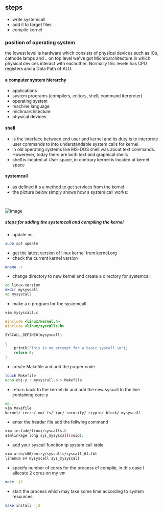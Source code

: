 ## steps
+ write systemcall
+ add it to target files
+ compile kernel
### position of operating system
the lowest level is hardware which consists of physical devices such as ICs, cathode lamps and .. on top level we've got Michroarchitecture in which physical devices interact with eachother. Normally this levele has CPU registers and a Data Path of ALU.

#### a computer system hierarchy
+ applications
+ system programs (compilers, editors, shell, command iterpreter)
+ operating system
+ machine language
+ michroarchitecture
+ physical devices


#### shell
+ is the interface between end user and kernel and its duty is to interprete user commands to into understandable system calls for kernel.
+ in old operating systems like MS-DOS shell was about text commands. Howerever, today there are both text and graphical shells
+ shell is located at User space, in contrary kernel is located at kernel space


#### systemcall
+ as defined it's a method to get services from the kernel
+ the picture below simply shows how a system call works: 
</br>

![image](https://user-images.githubusercontent.com/56467180/133322681-a4ef9d65-93fe-49e8-8e8a-8647fcd519ac.png)

##### steps for adding the systemcall and compiling the kernel
- update os
```sh 
sudo apt update
```
- get the latest version of linux kernel from kernel.org
- check the current kernel version
```sh
uname -r
```
- change directory to new kernel and create a directory for systemcall
```sh
cd linux-version
mkdir mysyscall
cd mysyscall
```
- make a c program for the systemcall
```sh
vim mysyscall.c
```
```c
#include <linux/kernel.h>
#include <linux/syscalls.h>

SYSCALL_DEFINE0(mysyscall)

{
    printk("This is my attempt for a basic syscall.\n");
    return 0;
}
```
- create Makefile and add the proper code
```sh
touch Makefile
echo obj-y : mysyscall.o > Makefile
```
- return back to the kernel dir and add the new syscall to the line containing core-y
```sh
cd ..
vim Makefile
kernel/ certs/ mm/ fs/ ipc/ security/ crypto/ block/ mysyscall
```
- enter the header file add the follwing command
```sh
vim include/linux/syscalls.h
asmlinkage long sys_mysyscall(void);
```
- add your syscall function tp system call table
```sh
vim arch/x86/entry/syscalls/syscall_64.tbl
linenum 64 mysyscall sys_mysyscall
```
- specify number of cores for the process of compile, in this case I allocate 2 cores on my vm
```sh
make -j2
```
- start the process which may take some time according to system resources
```sh
make install -j2
```

